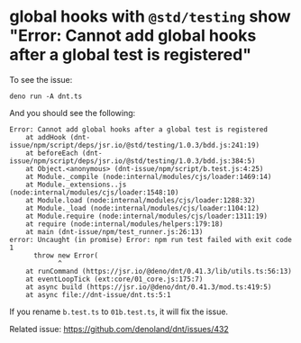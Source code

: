 # global hooks with `@std/testing` show "Error: Cannot add global hooks after a global test is registered"

To see the issue:

```
deno run -A dnt.ts
```

And you should see the following:

```
Error: Cannot add global hooks after a global test is registered
    at addHook (dnt-issue/npm/script/deps/jsr.io/@std/testing/1.0.3/bdd.js:241:19)
    at beforeEach (dnt-issue/npm/script/deps/jsr.io/@std/testing/1.0.3/bdd.js:384:5)
    at Object.<anonymous> (dnt-issue/npm/script/b.test.js:4:25)
    at Module._compile (node:internal/modules/cjs/loader:1469:14)
    at Module._extensions..js (node:internal/modules/cjs/loader:1548:10)
    at Module.load (node:internal/modules/cjs/loader:1288:32)
    at Module._load (node:internal/modules/cjs/loader:1104:12)
    at Module.require (node:internal/modules/cjs/loader:1311:19)
    at require (node:internal/modules/helpers:179:18)
    at main (dnt-issue/npm/test_runner.js:26:13)
error: Uncaught (in promise) Error: npm run test failed with exit code 1
      throw new Error(
            ^
    at runCommand (https://jsr.io/@deno/dnt/0.41.3/lib/utils.ts:56:13)
    at eventLoopTick (ext:core/01_core.js:175:7)
    at async build (https://jsr.io/@deno/dnt/0.41.3/mod.ts:419:5)
    at async file://dnt-issue/dnt.ts:5:1
```

If you rename `b.test.ts` to `01b.test.ts`, it will fix the issue.

Related issue: https://github.com/denoland/dnt/issues/432
